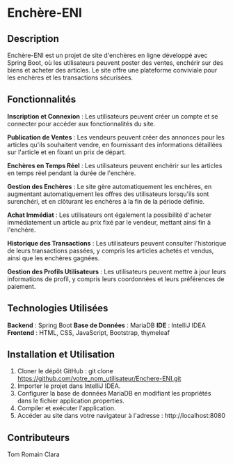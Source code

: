 # **Enchère-ENI**

## **Description**
Enchère-ENI est un projet de site d'enchères en ligne développé avec Spring Boot, où les utilisateurs peuvent poster des ventes, enchérir sur des biens et acheter des articles. Le site offre une plateforme conviviale pour les enchères et les transactions sécurisées.

## **Fonctionnalités**
**Inscription et Connexion** : Les utilisateurs peuvent créer un compte et se connecter pour accéder aux fonctionnalités du site.

**Publication de Ventes** : Les vendeurs peuvent créer des annonces pour les articles qu'ils souhaitent vendre, en fournissant des informations détaillées sur l'article et en fixant un prix de départ.

**Enchères en Temps Réel** : Les utilisateurs peuvent enchérir sur les articles en temps réel pendant la durée de l'enchère.

**Gestion des Enchères** : Le site gère automatiquement les enchères, en augmentant automatiquement les offres des utilisateurs lorsqu'ils sont surenchéri, et en clôturant les enchères à la fin de la période définie.

**Achat Immédiat** : Les utilisateurs ont également la possibilité d'acheter immédiatement un article au prix fixé par le vendeur, mettant ainsi fin à l'enchère.

**Historique des Transactions** : Les utilisateurs peuvent consulter l'historique de leurs transactions passées, y compris les articles achetés et vendus, ainsi que les enchères gagnées.

**Gestion des Profils Utilisateurs** : Les utilisateurs peuvent mettre à jour leurs informations de profil, y compris leurs coordonnées et leurs préférences de paiement.


## **Technologies Utilisées**
**Backend** : Spring Boot
**Base de Données** : MariaDB
**IDE** : IntelliJ IDEA
**Frontend** : HTML, CSS, JavaScript, Bootstrap, thymeleaf

## **Installation et Utilisation**
1. Cloner le dépôt GitHub :
git clone https://github.com/votre_nom_utilisateur/Enchere-ENI.git
2. Importer le projet dans IntelliJ IDEA.
3. Configurer la base de données MariaDB en modifiant les propriétés dans le fichier application.properties.
4. Compiler et exécuter l'application.
5. Accéder au site dans votre navigateur à l'adresse : http://localhost:8080

## **Contributeurs**
Tom
Romain
Clara
